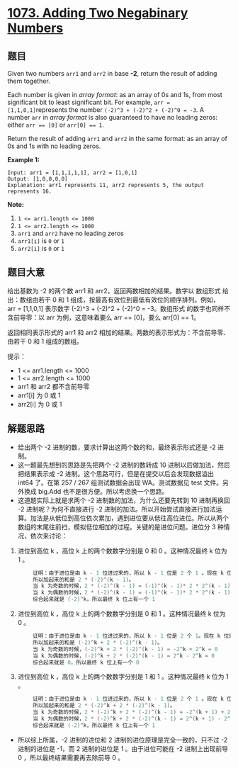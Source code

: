 # [1073. Adding Two Negabinary Numbers](https://leetcode.com/problems/adding-two-negabinary-numbers/)


## 题目

Given two numbers `arr1` and `arr2` in base **-2**, return the result of adding them together.

Each number is given in *array format*: as an array of 0s and 1s, from most significant bit to least significant bit. For example, `arr = [1,1,0,1]`represents the number `(-2)^3 + (-2)^2 + (-2)^0 = -3`. A number `arr` in *array format* is also guaranteed to have no leading zeros: either `arr == [0]` or `arr[0] == 1`.

Return the result of adding `arr1` and `arr2` in the same format: as an array of 0s and 1s with no leading zeros.

**Example 1:**

    Input: arr1 = [1,1,1,1,1], arr2 = [1,0,1]
    Output: [1,0,0,0,0]
    Explanation: arr1 represents 11, arr2 represents 5, the output represents 16.

**Note:**

1. `1 <= arr1.length <= 1000`
2. `1 <= arr2.length <= 1000`
3. `arr1` and `arr2` have no leading zeros
4. `arr1[i]` is `0` or `1`
5. `arr2[i]` is `0` or `1`


## 题目大意

给出基数为 -2 的两个数 arr1 和 arr2，返回两数相加的结果。数字以 数组形式 给出：数组由若干 0 和 1 组成，按最高有效位到最低有效位的顺序排列。例如，arr = [1,1,0,1] 表示数字 (-2)^3 + (-2)^2 + (-2)^0 = -3。数组形式 的数字也同样不含前导零：以 arr 为例，这意味着要么 arr == [0]，要么 arr[0] == 1。

返回相同表示形式的 arr1 和 arr2 相加的结果。两数的表示形式为：不含前导零、由若干 0 和 1 组成的数组。

提示：

- 1 <= arr1.length <= 1000
- 1 <= arr2.length <= 1000
- arr1 和 arr2 都不含前导零
- arr1[i] 为 0 或 1
- arr2[i] 为 0 或 1



## 解题思路

- 给出两个 -2 进制的数，要求计算出这两个数的和，最终表示形式还是 -2 进制。
- 这一题最先想到的思路是先把两个 -2 进制的数转成 10 进制以后做加法，然后把结果表示成 -2 进制。这个思路可行，但是在提交以后会发现数据溢出 int64 了。在第 257 / 267 组测试数据会出现 WA。测试数据见 test 文件。另外换成 big.Add 也不是很方便。所以考虑换一个思路。
- 这道题实际上就是求两个 -2 进制数的加法，为什么还要先转到 10 进制再换回 -2 进制呢？为何不直接进行 -2 进制的加法。所以开始尝试直接进行加法运算。加法是从低位到高位依次累加，遇到进位要从低往高位进位。所以从两个数组的末尾往前扫，模拟低位相加的过程。关键的是进位问题。进位分 3 种情况，依次来讨论：

1. 进位到高位 k ，高位 k 上的两个数数字分别是 0 和 0 。这种情况最终 k 位为 1 。
```c
        证明：由于进位是由 k - 1 位进过来的，所以 k - 1 位是 2 个 1 。现在 k 位是 2 个 0，
        所以加起来的和是 2 * (-2)^(k - 1)。
        当 k 为奇数的时候，2 * (-2)^(k - 1) = (-1)^(k - 1)* 2 * 2^(k - 1) = 2^k
        当 k 为偶数的时候，2 * (-2)^(k - 1) = (-1)^(k - 1)* 2 * 2^(k - 1) = -2^k
        综合起来就是 (-2)^k，所以最终 k 位上有一个 1
```
2. 进位到高位 k ，高位 k 上的两个数数字分别是 0 和 1 。这种情况最终 k 位为 0 。
```c
        证明：由于进位是由 k - 1 位进过来的，所以 k - 1 位是 2 个 1。现在 k 位是 1 个 0 和 1 个 1,
        所以加起来的和是 (-2)^k + 2 * (-2)^(k - 1)。
        当 k 为奇数的时候，(-2)^k + 2 * (-2)^(k - 1) = -2^k + 2^k = 0
        当 k 为偶数的时候，(-2)^k + 2 * (-2)^(k - 1) = 2^k - 2^k = 0
        综合起来就是 0，所以最终 k 位上有一个 0
```
3. 进位到高位 k ，高位 k 上的两个数数字分别是 1 和 1 。这种情况最终 k 位为 1 。
```c
        证明：由于进位是由 k - 1 位进过来的，所以 k - 1 位是 2 个 1 。现在 k 位是 2 个 1，
        所以加起来的和是 2 * (-2)^k + 2 * (-2)^(k - 1)。
        当 k 为奇数的时候，2 * (-2)^k + 2 * (-2)^(k - 1) = -2^(k + 1) + 2^k = 2^k*(1 - 2) = -2^k
        当 k 为偶数的时候，2 * (-2)^k + 2 * (-2)^(k - 1) = 2^(k + 1) - 2^k = 2^k*(2 - 1) = 2^k
        综合起来就是 (-2)^k，所以最终 k 位上有一个 1
```

- 所以综上所属，-2 进制的进位和 2 进制的进位原理是完全一致的，只不过 -2 进制的进位是 -1，而 2 进制的进位是 1 。由于进位可能在 -2 进制上出现前导 0 ，所以最终结果需要再去除前导 0 。

